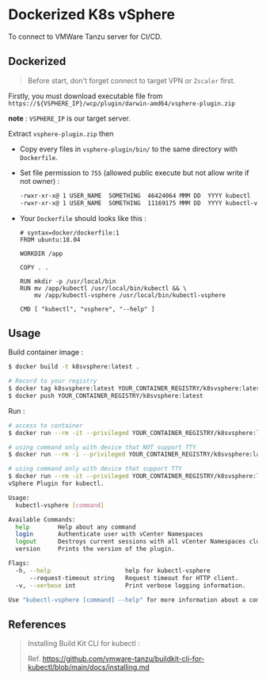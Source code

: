 # **Dockerized K8s vSphere**

To connect to VMWare Tanzu server for CI/CD.

## **Dockerized**

> Before start, don't forget connect to target VPN or `Zscaler` first. 

Firstly, you must download executable file from `https://${VSPHERE_IP}/wcp/plugin/darwin-amd64/vsphere-plugin.zip`

**note** : `VSPHERE_IP` is our target server.

Extract `vsphere-plugin.zip` then 

 - Copy every files in `vsphere-plugin/bin/` to the same directory with `Dockerfile`.
 - Set file permission to `755` (allowed public execute but not allow write if not owner) :

    ```sh
    -rwxr-xr-x@ 1 USER_NAME  SOMETHING  46424064 MMM DD  YYYY kubectl
    -rwxr-xr-x@ 1 USER_NAME  SOMETHING  11169175 MMM DD  YYYY kubectl-vsphere
    ```

 - Your `Dockerfile` should looks like this :

    ```docker
    # syntax=docker/dockerfile:1
    FROM ubuntu:18.04

    WORKDIR /app

    COPY . .

    RUN mkdir -p /usr/local/bin
    RUN mv /app/kubectl /usr/local/bin/kubectl && \
        mv /app/kubectl-vsphere /usr/local/bin/kubectl-vsphere

    CMD [ "kubectl", "vsphere", "--help" ]
    ```

## **Usage**

Build container image :

```sh
$ docker build -t k8svsphere:latest .

# Record to your registry
$ docker tag k8svsphere:latest YOUR_CONTAINER_REGISTRY/k8svsphere:latest
$ docker push YOUR_CONTAINER_REGISTRY/k8svsphere:latest
```

Run :

```sh
# access to container
$ docker run --rm -it --privileged YOUR_CONTAINER_REGISTRY/k8svsphere:latest /bin/sh

# using command only with device that NOT support TTY
$ docker run --rm -i --privileged YOUR_CONTAINER_REGISTRY/k8svsphere:latest kubectl vsphere --help

# using command only with device that support TTY
$ docker run --rm -it --privileged YOUR_CONTAINER_REGISTRY/k8svsphere:latest kubectl vsphere --help
vSphere Plugin for kubectl.

Usage:
  kubectl-vsphere [command]

Available Commands:
  help        Help about any command
  login       Authenticate user with vCenter Namespaces
  logout      Destroys current sessions with all vCenter Namespaces clusters.
  version     Prints the version of the plugin.

Flags:
  -h, --help                     help for kubectl-vsphere
      --request-timeout string   Request timeout for HTTP client.
  -v, --verbose int              Print verbose logging information.

Use "kubectl-vsphere [command] --help" for more information about a command.
```

## **References**

> Installing Build Kit CLI for kubectl :
> 
> Ref. https://github.com/vmware-tanzu/buildkit-cli-for-kubectl/blob/main/docs/installing.md
